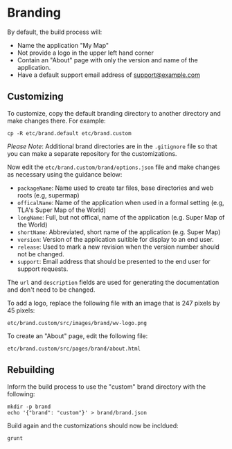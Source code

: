 # Branding

By default, the build process will:

* Name the application "My Map"
* Not provide a logo in the upper left hand corner
* Contain an "About" page with only the version and name of the application.
* Have a default support email address of support@example.com

## Customizing

To customize, copy the default branding directory to another directory
and make changes there. For example:

    cp -R etc/brand.default etc/brand.custom

*Please Note*: Additional brand directories are in the ``.gitignore`` file
so that you can make a separate repository for the customizations.

Now edit the ``etc/brand.custom/brand/options.json`` file and make changes
as necessary using the guidance below:

* ``packageName``: Name used to create tar files, base directories and web
roots (e.g, supermap)
* ``officalName``: Name of the application when used in a formal setting
(e.g, TLA's Super Map of the World)
* ``longName``: Full, but not offical, name of the application (e.g. Super
Map of the World)
* ``shortName``: Abbreviated, short name of the application (e.g. Super Map)
* ``version``: Version of the application suitible for display to an
end user.
* ``release``: Used to mark a new revision when the version number should
not be changed.
* ``support``: Email address that should be presented to the end user for
support requests.

The ``url`` and ``description`` fields are used for generating the
documentation and don't need to be changed.

To add a logo, replace the following file with an image that is 247 pixels by
45 pixels:

    etc/brand.custom/src/images/brand/wv-logo.png

To create an "About" page, edit the following file:

    etc/brand.custom/src/pages/brand/about.html

## Rebuilding

Inform the build process to use the "custom" brand directory with the
following:

    mkdir -p brand
    echo '{"brand": "custom"}' > brand/brand.json

Build again and the customizations should now be incldued:

    grunt



